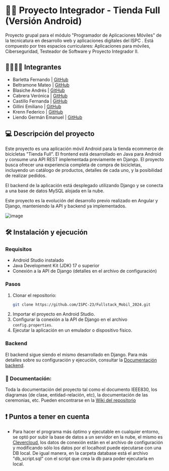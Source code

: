 # 🚴‍♀️ Proyecto Integrador - Tienda Full (Versión Android)

Proyecto grupal para el módulo "Programador de Aplicaciones Móviles" de la tecnicatura en desarrollo web y aplicaciones digitales del ISPC . Está compuesto por tres espacios curriculares: Aplicaciones para móviles, Ciberseguridad, Testeador de Software y Proyecto Integrador II.

## 👩‍👩‍👦‍👦 Integrantes

- Barletta Fernando | [GitHub](https://github.com/Ferbarletta)
- Beltramone Mateo | [GitHub](https://github.com/Mateo88XD)
- Blasiche Andrés | [GitHub](https://github.com/blasichea)
- Cabrera Verónica | [GitHub](https://github.com/Verosolc30)
- Castillo Fernanda | [GitHub](https://github.com/FernandaACastillo)
- Gillini Emiliano | [GitHub](https://github.com/emigillini)
- Krenn Federico | [GitHub](https://github.com/fedekrenn)
- Liendo Germán Emanuel | [GitHub](https://github.com/g3rm6n)


## 💻 Descripción del proyecto

Este proyecto es una aplicación móvil Android para la tienda ecommerce de bicicletas "Tienda Full". El frontend está desarrollado en Java para Android y consume una API REST implementada previamente en Django. El proyecto busca ofrecer una experiencia completa de compra de bicicletas, incluyendo un catálogo de productos, detalles de cada uno, y la posibilidad de realizar pedidos.

El backend de la aplicación está desplegado utilizando Django y se conecta a una base de datos MySQL alojada en la nube.

Este proyecto es la evolución del desarrollo previo realizado en Angular y Django, manteniendo la API y backend ya implementados.

![image](https://github.com/user-attachments/assets/6c710e2c-8cf1-481d-96c1-5695814ae9f7)

## 🛠 Instalación y ejecución

### Requisitos

- Android Studio instalado
- Java Development Kit (JDK) 17 o superior
- Conexión a la API de Django (detalles en el archivo de configuración)

### Pasos

1. Clonar el repositorio:
   ```bash
   git clone https://github.com/ISPC-23/Fullstack_Mobil_2024.git
   ```
2. Importar el proyecto en Android Studio.
3. Configurar la conexión a la API de Django en el archivo `config.properties`.
4. Ejecutar la aplicación en un emulador o dispositivo físico.

### Backend 

El backend sigue siendo el mismo desarrollado en Django. Para más detalles sobre su configuración y ejecución, consultar la [Documentación backend](https://github.com/ISPC-23/FullStack2024).

### 📃 Documentación:

Toda la documentación del proyecto tal como el documento IEEE830, los diagramas (de clase, entidad-relación, etc), la documentación de las ceremonias, etc. Pueden encontrarse en la  [Wiki del repositorio](https://github.com/ISPC-23/Fullstack_Mobil_2024/wiki)

## ❗ Puntos a tener en cuenta

- Para hacer el programa más óptimo y ejecutable en cualquier entorno, se optó por subir la base de datos a un servidor en la nube, el mismo es [Clevercloud](https://www.clever-cloud.com/), los datos de conexión están en el archivo de configuración y modificando sólo los datos por el localhost puede ejecutarse con una DB local. De igual manera, en la carpeta database está el archivo "db_script.sql" con el script que crea la db para poder ejecutarla en local.

